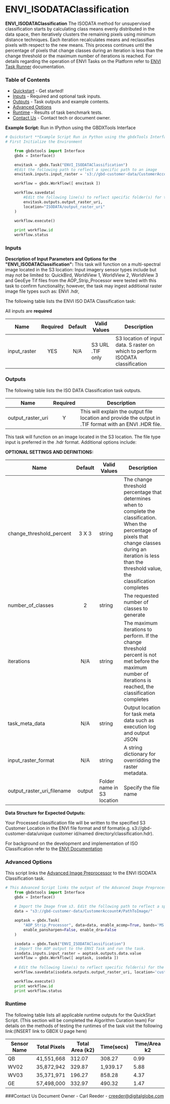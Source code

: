# ENVI_ISODATAClassification

**ENVI_ISODATAClassification** The ISODATA method for unsupervised classification starts by calculating class means evenly distributed in the data space, then iteratively clusters the remaining pixels using minimum distance techniques. Each iteration recalculates means and reclassifies pixels with respect to the new means. This process continues until the percentage of pixels that change classes during an iteration is less than the change threshold or the maximum number of iterations is reached.   For details regarding the operation of ENVI Tasks on the Platform refer to [ENVI Task Runner](https://github.com/TDG-Platform/docs/blob/master/ENVI_Task_Runner_Inputs.md) documentation.

### Table of Contents
 * [Quickstart](#quickstart) - Get started!
 * [Inputs](#inputs) - Required and optional task inputs.
 * [Outputs](#outputs) - Task outputs and example contents.
 * [Advanced Options](#advanced-options)
 * [Runtime](#runtime) - Results of task benchmark tests.
 * [Contact Us](#contact-us) - Contact tech or document owner.

**Example Script:** Run in IPython using the GBDXTools Interface

```python
# Quickstart **Example Script Run in Python using the gbdxTools Interface
# First Initialize the Environment

    from gbdxtools import Interface
    gbdx = Interface()

    envitask = gbdx.Task("ENVI_ISODATAClassification")
    #Edit the following path to reflect a specific path to an image
    envitask.inputs.input_raster = 's3://gbd-customer-data/CustomerAccount#/PathToImage/'

    workflow = gbdx.Workflow([ envitask ])

    workflow.savedata(
        #Edit the following line(s) to reflect specific folder(s) for the output file (example location provided)
        envitask.outputs.output_raster_uri,
        location="ISODATA/output_raster_uri"
    )
    
    workflow.execute()

    print workflow.id
	workflow.status
```

### Inputs

**Description of Input Parameters and Options for the "ENVI_ISODATAClassification":**
This task will function on a multi-spectral image located in the S3 location:
Input imagery sensor types include but may not be limited to: QuickBird, WorldView 1, WorldView 2, WorldView 3 and GeoEye
Tif files from the AOP_Strip_Processor were tested with this task to confirm functionality; however, the task may ingest additional raster image file types such as: ENVI .hdr,  

The following table lists the ENVI ISO DATA Classification task:

All inputs are **required**

Name                     | Required   |      Default         |        Valid Values             |   Description
-------------------------|:-------------:|:------------:|---------------------------------|-----------------
input_raster             |   YES     |       N/A          | S3 URL   .TIF only              | S3 location of input data. S raster on which to perform ISODATA classification

### Outputs

The following table lists the ISO DATA Classification task outputs.

Name                | Required |   Description
--------------------|:--------:|-----------------
output_raster_uri   |     Y    | This will explain the output file location and provide the output in .TIF format with an ENVI .HDR file.


This task will function on an image located in the S3 location.  The file type input is preferred in the .hdr format.   Additional options include:


**OPTIONAL SETTINGS AND DEFINITIONS:**

Name                       |       Default         |        Valid Values             |   Description
---------------------------|:---------------------:|---------------------------------|-----------------
change_threshold_percent   |         3 X 3         | string                          | The change threshold percentage that determines when to complete the classification.  When the percentage of pixels that change classes during an iteration is less than the threshold value, the classification completes
number_of_classes          |          2            | string                          | The requested number of classes to generate
iterations                 |          N/A          | string                          | The maximum iterations to perform.  If the change threshold percent is not met before the maximum number of iterations is reached, the classification completes
task_meta_data             |          N/A          | string                          | Output location for task meta data such as execution log and output JSON
input_raster_format  |  N/A  |  string  |  A string dictionary for overridding the raster metadata.
output_raster_uri_filename |         output        | Folder name in S3 location      | Specify the file name


**Data Structure for Expected Outputs:**

Your Processed classification file will be written to the specified S3 Customer Location in the ENVI file format and tif format(e.g.  s3://gbd-customer-data/unique customer id/named directory/classification.hdr).  


For background on the development and implementation of ISO Classification refer to the [ENVI Documentation](https://www.harrisgeospatial.com/docs/classificationtutorial.html)

### Advanced Options

This script links the [Advanced Image Preprocessor](https://github.com/TDG-Platform/docs/blob/master/Advanced_Image_Preprocessor.md) to the ENVI ISODATA Classification task.

```python
# This Advanced Script links the output of the Advanced Image Preprocessor (AOP) to the ENVI ISODATA Classification	
	from gbdxtools import Interface
	gbdx = Interface()

	# Import the Image from s3. Edit the following path to reflect a specific path to an image
	data = "s3://gbd-customer-data/CustomerAccount#/PathToImage/"
	
	aoptask = gbdx.Task(
		"AOP_Strip_Processor", data=data, enable_acomp=True, bands='MS', 
		enable_pansharpen=False, enable_dra=False
	)

	isodata = gbdx.Task("ENVI_ISODATAClassification")
	# Import the AOP output to the ENVI Task and run the task.
	isodata.inputs.input_raster = aoptask.outputs.data.value
	workflow = gbdx.Workflow([ aoptask, isodata ])
	
	# Edit the following line(s) to reflect specific folder(s) for the output file.
	workflow.savedata(isodata.outputs.output_raster_uri, location='customer output directory')

	workflow.execute()
	print workflow.id
	print workflow.status
```

### Runtime

The following table lists all applicable runtime outputs for the QuickStart Script. (This section will be completed the Algorithm Curation team)
For details on the methods of testing the runtimes of the task visit the following link:(INSERT link to GBDX U page here)

  Sensor Name  |  Total Pixels  |  Total Area (k2)  |  Time(secs)  |  Time/Area k2
--------|:----------:|-----------|----------------|---------------
QB | 41,551,668 | 312.07 | 308.27 | 0.99
WV02|35,872,942|329.87|1,939.17 | 5.88
WV03|35,371,971|196.27| 858.28|4.37
GE| 57,498,000|332.97|490.32| 1.47

###Contact Us
Document Owner - Carl Reeder - creeder@digitalglobe.com
